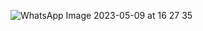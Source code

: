 ![WhatsApp Image 2023-05-09 at 16 27 35](https://user-images.githubusercontent.com/130814859/237054873-5aaf893f-a3ef-427b-a984-cf1157cb428e.jpeg)

